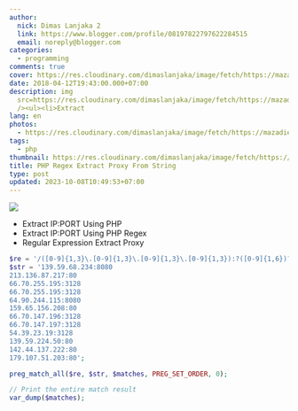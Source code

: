 ```yaml
---
author:
  nick: Dimas Lanjaka 2
  link: https://www.blogger.com/profile/08197822797622284515
  email: noreply@blogger.com
categories:
  - programming
comments: true
cover: https://res.cloudinary.com/dimaslanjaka/image/fetch/https://mazadie.files.wordpress.com/2012/03/regex.jpg
date: 2018-04-12T19:43:00.000+07:00
description: img
  src=https://res.cloudinary.com/dimaslanjaka/image/fetch/https://mazadie.files.wordpress.com/2012/03/regex.jpg
  /><ul><li>Extract
lang: en
photos:
  - https://res.cloudinary.com/dimaslanjaka/image/fetch/https://mazadie.files.wordpress.com/2012/03/regex.jpg
tags:
  - php
thumbnail: https://res.cloudinary.com/dimaslanjaka/image/fetch/https://mazadie.files.wordpress.com/2012/03/regex.jpg
title: PHP Regex Extract Proxy From String
type: post
updated: 2023-10-08T10:49:53+07:00
---
```


![](https://res.cloudinary.com/dimaslanjaka/image/fetch/https://mazadie.files.wordpress.com/2012/03/regex.jpg)

*   Extract IP:PORT Using PHP
*   Extract IP:PORT Using PHP Regex
*   Regular Expression Extract Proxy

```php
$re = '/([0-9]{1,3}\.[0-9]{1,3}\.[0-9]{1,3}\.[0-9]{1,3}):?([0-9]{1,6})?/m';
$str = '139.59.68.234:8080
213.136.87.217:80
66.70.255.195:3128
66.70.255.195:3128
64.90.244.115:8080
159.65.156.208:80
66.70.147.196:3128
66.70.147.197:3128
54.39.23.19:3128
139.59.224.50:80
142.44.137.222:80
179.107.51.203:80';

preg_match_all($re, $str, $matches, PREG_SET_ORDER, 0);

// Print the entire match result
var_dump($matches);
```